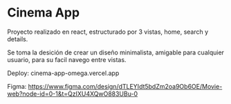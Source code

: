 # Cinema App

Proyecto realizado en react, estructurado por 3 vistas, home, search y details.

Se toma la desición de crear un diseño minimalista, amigable para cualquier usuario, para su facil navego entre
vistas.

Deploy: cinema-app-omega.vercel.app

Figma: https://www.figma.com/design/dTLEYIdt5bdZm2oa9Ob6OE/Movie-web?node-id=0-1&t=QzIXU4XQwO883UBu-0

